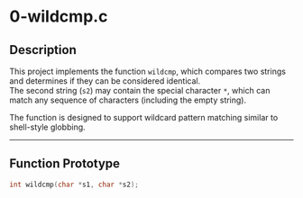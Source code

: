 # 0-wildcmp.c

## Description

This project implements the function `wildcmp`, which compares two strings and determines if they can be considered identical.  
The second string (`s2`) may contain the special character `*`, which can match any sequence of characters (including the empty string).

The function is designed to support wildcard pattern matching similar to shell-style globbing.

---

## Function Prototype

```c
int wildcmp(char *s1, char *s2);
